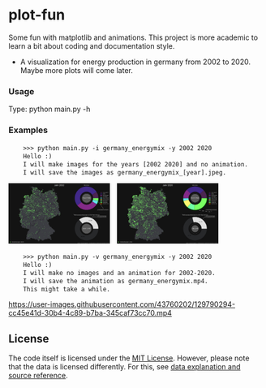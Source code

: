 # plot-fun

Some fun with matplotlib and animations. 
This project is more academic to learn a bit about coding and documentation style. 


- A visualization for energy production in germany from 2002 to 2020. Maybe more plots will come later. 

### Usage
Type: python main.py -h

### Examples
        >>> python main.py -i germany_energymix -y 2002 2020
        Hello :)
        I will make images for the years [2002 2020] and no animation.
        I will save the images as germany_energymix_[year].jpeg.
<img src = "results/germany_energymix_2002.jpeg"
     alt = "Home Screen"
     style = "float: center; margin-right: 10px;"
     width="200"/>
<img src = "results/germany_energymix_2020.jpeg"
     alt = "Home Screen"
     style = "float: center; margin-right: 10px;"
     width="200"/> 
     
        >>> python main.py -v germany_energymix -y 2002 2020
        Hello :)
        I will make no images and an animation for 2002-2020.
        I will save the animation as germany_energymix.mp4.
        This might take a while.
        

https://user-images.githubusercontent.com/43760202/129790294-cc45e41d-30b4-4c89-b7ba-345caf73cc70.mp4

     
## License
The code itself is licensed under the [MIT License](LICENSE). 
However, please note that the data is licensed differently. 
For this, see [data explanation and source reference](/data/README.md).
